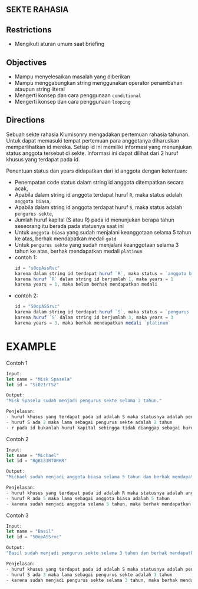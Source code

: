 ## **SEKTE RAHASIA**

## Restrictions

-   Mengikuti aturan umum saat briefing

## Objectives

-   Mampu menyelesaikan masalah yang diberikan
-   Mampu menggabungkan string menggunakan operator penambahan ataupun string literal
-   Mengerti konsep dan cara penggunaan `conditional`
-   Mengerti konsep dan cara penggunaan `looping`

## Directions

Sebuah sekte rahasia Klumisonry mengadakan pertemuan rahasia tahunan. Untuk dapat memasuki tempat pertemuan para anggotanya diharuskan memperlihatkan id mereka.
Setiap id ini memiliki informasi yang menunjukan status anggota tersebut di sekte. Informasi ini dapat dilihat dari 2 huruf khusus yang terdapat pada id.

Penentuan status dan years didapatkan dari id anggota dengan ketentuan:

-   Penempatan code status dalam string id anggota ditempatkan secara acak,
-   Apabila dalam string id anggota terdapat huruf `R`, maka status adalah `anggota biasa`,
-   Apabila dalam string id anggota terdapat huruf `S`, maka status adalah `pengurus sekte`,
-   Jumlah huruf kapital (S atau R) pada id menunjukan berapa tahun seseorang itu berada pada statusnya saat ini
-   Untuk `anggota biasa` yang sudah menjalani keanggotaan selama 5 tahun ke atas, berhak mendapatkan medali `gold`
-   Untuk `pengurus sekte` yang sudah menjalani keanggotaan selama 3 tahun ke atas, berhak mendapatkan medali `platinum`
-   contoh 1:
    ```js
    id = "s0opAssRvc"
    karena dalam string id terdapat huruf `R`, maka status = `anggota biasa`
    karena huruf `R` dalam string id berjumlah 1, maka years = 1
    karena years = 1, maka belum berhak mendapatkan medali
    ```
-   contoh 2:
    ```js
    id = "S0opASSrvc"
    karena dalam string id terdapat huruf `S`, maka status = `pengurus sekte`
    karena huruf `S` dalam string id berjumlah 3, maka years = 3
    karena years = 3, maka berhak mendapatkan medali `platinum`
    ```

# EXAMPLE

Contoh 1

```js
Input:
let name = "Misk Spasela"
let id = "Si021rTSz"

Output:
"Misk Spasela sudah menjadi pengurus sekte selama 2 tahun."

Penjelasan:
- huruf khusus yang terdapat pada id adalah S maka statusnya adalah pengurus sekte
- huruf S ada 2 maka lama sebagai pengurus sekte adalah 2 tahun
- r pada id bukanlah huruf kapital sehingga tidak dianggap sebagai huruf khusus
```

Contoh 2

```js
Input:
let name = "Michael"
let id = "RgB133RTORRR"

Output:
"Michael sudah menjadi anggota biasa selama 5 tahun dan berhak mendapatkan medali gold"

Penjelasan:
- huruf khusus yang terdapat pada id adalah R maka statusnya adalah anggota biasa
- huruf R ada 5 maka lama sebagai anggota biasa adalah 5 tahun
- karena sudah menjadi anggota selama 5 tahun, maka berhak mendapatkan medali gold
```

Contoh 3

```js
Input:
let name = "Basil"
let id = "S0opASSrvc"

Output:
"Basil sudah menjadi pengurus sekte selama 3 tahun dan berhak mendapatkan medali platinum"

Penjelasan:
- huruf khusus yang terdapat pada id adalah S maka statusnya adalah pengurus sekte
- huruf S ada 3 maka lama sebagai pengurus sekte adalah 3 tahun
- karena sudah menjadi pengurus sekte selama 3 tahun, maka berhak mendapatkan medali platinum
```
